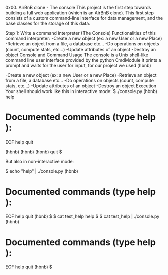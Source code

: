 0x00. AirBnB clone - The console
This project is the first step towards building a full web application (which is an AirBnB clone). This first step consists of a custom command-line interface for data management, and the base classes for the storage of this data.

Step 1: Write a command interpreter (The Console)
Functionalities of this command interpreter:
-Create a new object (ex: a new User or a new Place)
-Retrieve an object from a file, a database etc...
-Do operations on objects (count, compute stats, etc...)
-Update attributes of an object
-Destroy an object
Console and Command Usage
The console is a Unix shell-like command line user interface provided by the python CmdModule It prints a prompt and waits for the user for input, for our project we used (hbnb)

-Create a new object (ex: a new User or a new Place)
-Retrieve an object from a file, a database etc...
-Do operations on objects (count, compute stats, etc...)
-Update attributes of an object
-Destroy an object
Execution
Your shell should work like this in interactive mode:
$ ./console.py
(hbnb) help

Documented commands (type help <topic>):
========================================
EOF  help  quit

(hbnb) 
(hbnb) 
(hbnb) quit
$

But also in non-interactive mode:

$ echo "help" | ./console.py
(hbnb)

Documented commands (type help <topic>):
========================================
EOF  help  quit
(hbnb) 
$
$ cat test_help
help
$
$ cat test_help | ./console.py
(hbnb)

Documented commands (type help <topic>):
========================================
EOF  help  quit
(hbnb) 
$



